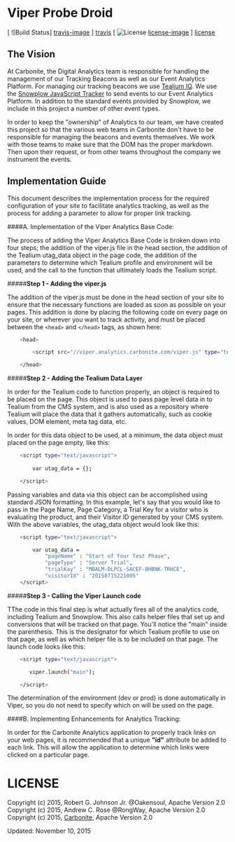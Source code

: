 # Viper Probe Droid
[ ![Build Status] [travis-image] ] [travis]
[ ![License] [license-image] ] [license]

## The Vision
At Carbonite, the Digital Analytics team is responsible for handling the
management of our Tracking Beacons as well as our Event Analytics Platform. For
managing our tracking beacons we use [Tealium IQ](http://tealium.com). We use
the [Snowplow JavaScript Tracker](https://github.com/snowplow/snowplow-javascript-tracker)
to send events to our Event Analytics Platform. In addition to the standard
events provided by Snowplow, we include in this project a number of other
event types.

In order to keep the "ownership" of Analytics to our team, we have created this
project so that the various web teams in Carbonite don't have to be responsible
for managing the beacons and events themselves. We work with those teams to
make sure that the DOM has the proper markdown. Then upon their request, or
from other teams throughout the company we instrument the events.

  
## Implementation Guide  


This document describes the implementation process for the required configuration of your site to facilitate analytics tracking, as well as the process for adding a parameter to allow for proper link tracking.




####A. Implementation of the Viper Analytics Base Code:

The process of adding the Viper Analytics Base Code is broken down into four steps; the addition of the viper.js file in the head section, the addition of the Tealium utag_data object in the page code, the addition of the parameters to determine which Tealium profile and environment will be used, and the call to the function that ultimately loads the Tealium script.




#####**Step 1 - Adding the viper.js**

The addition of the viper.js must be done in the head section of your site to ensure that the necessary functions are loaded as soon as possible on your pages.  This addition is done by placing the following code on every page on your site, or wherever you want to track activity, and must be placed between the `<head>` and `</head>` tags, as shown here:

````bash
    <head>

        <script src="//viper.analytics.carbonite.com/viper.js" type="text/javascript"></script>

    </head>
````


#####**Step 2 - Adding the Tealium Data Layer**

In order for the Tealium code to function properly, an object is required to be placed on the page.  This object is used to pass page level data in to Tealium from the CMS system, and is also used as a repository where Tealium will place the data that it gathers automatically, such as cookie values, DOM element, meta tag data, etc.  

In order for this data object to be used, at a minimum, the data object must placed on the page empty, like this:

````bash
    <script type="text/javascript">
     
        var utag_data = {};

    </script>
````

Passing variables and data via this object can be accomplished using standard JSON formatting.  In this example, let's say that you would like to pass in the Page Name, Page Category, a Trial Key for a visitor who is evaluating the product, and their Visitor ID generated by your CMS system.  With the above variables, the utag_data object would look like this:

````bash
    <script type="text/javascript">

	    var utag_data =
		    "pageName" : "Start of Your Test Phase",
		    "pageType" : "Server Trial",
		    "trialKay" : "MBALM-DLPCL-SACEF-BHBNK-TRHCE",
		    "visitorId" : "20150715221005"
    </script>
````



#####**Step 3 - Calling the Viper Launch code**

TThe code in this final step is what actually fires all of the analytics code, including Tealium and Snowplow.  This also calls helper files that set up and conversions that will be tracked on that page.  You'll notice the "main" inside the parenthesis.  This is the designator for which Tealium profile to use on that page, as well as which helper file is to be included on that page.
The launch code looks like this:
 
 ````bash
     <script type="text/javascript">
 
 	    viper.launch("main");
 
     </script>
 ````

The determination of the environment (dev or prod) is done automatically in Viper, so you do not need to specify which on will be used on the page.



####B.  Implementing Enhancements for Analytics Tracking:

In order for the Carbonite Analytics application to properly track links on your web pages, it is recommended that a unique **"id"** attribute be added to each link.  This will allow the application to determine which links were clicked on a particular page.


# LICENSE
Copyright (c) 2015, Robert G. Johnson Jr. @Oakensoul, Apache Version 2.0
Copyright (c) 2015, Andrew C. Rose @RongWay, Apache Version 2.0
Copyright (c) 2015, [Carbonite](http://www.carbonite.com), Apache Version 2.0

[travis]: http://travis-ci.org/carbonite-analytics/viper-probe-droid
[travis-image]: https://travis-ci.org/carbonite-analytics/viper-probe-droid.png?branch=master

[license]: http://opensource.org/licenses/Apache-2.0
[license-image]: https://img.shields.io/hexpm/l/plug.svg

Updated: November 10, 2015
